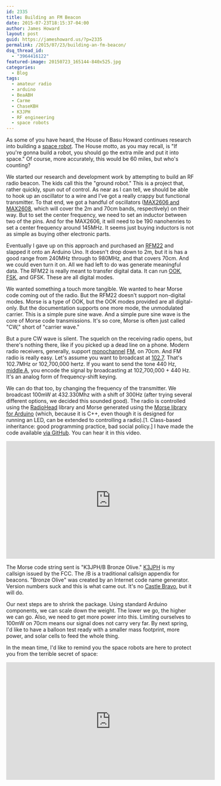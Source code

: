 ```yaml
---
id: 2335
title: Building an FM Beacon
date: 2015-07-23T18:15:37-04:00
author: James Howard
layout: post
guid: https://jameshoward.us/?p=2335
permalink: /2015/07/23/building-an-fm-beacon/
dsq_thread_id:
  - "3964416122"
featured-image: 20150723_165144-840x525.jpg
categories:
  - Blog
tags:
  - amateur radio
  - arduino
  - BeaABH
  - Carme
  - ChaseKBH
  - K3JPH
  - RF engineering
  - space robots
---
```

As some of you have heard, the House of Basu Howard continues research into building a [space robot](http://www.somethingawful.com/icq-pranks/icq-transcript-space/).  The House motto, as you may recall, is "If you're gonna build a robot, you should go the extra mile and put it into space."  Of course, more accurately, this would be 60 miles, but who's counting?

We started our research and development work by attempting to build an RF radio beacon.  The kids call this the "ground robot."  This is a project that, rather quickly, spun out of control.  As near as I can tell, we should be able to hook up an oscillator to a wire and I've got a really crappy but functional transmitter.  To that end, we got a handful of oscillators ([MAX2606 and MAX2608](http://www.maximintegrated.com/en/datasheet/index.mvp/id/2323), which will cover the 2m and 70cm bands, respectively) on their way.  But to set the center frequency, we need to set an inductor between two of the pins.  And for the MAX2606, it will need to be 190 nanohenries to set a center frequency around 145MHz.  It seems just buying inductors is not as simple as buying other electronic parts.

Eventually I gave up on this approach and purchased an [RFM22](https://www.sparkfun.com/products/11018) and slapped it onto an Arduino Uno.  It doesn't drop down to 2m, but it is has a good range from 240MHz through to 980MHz, and that covers 70cm.  And we could even turn it on.  All we had left to do was generate meaningful data.  The RFM22 is really meant to transfer digital data.  It can run [OOK](https://en.wikipedia.org/wiki/On-off_keying), [FSK](https://en.wikipedia.org/wiki/Frequency-shift_keying), and GFSK.  These are all digital modes.  

We wanted something a touch more tangible.  We wanted to hear Morse code coming out of the radio.  But the RFM22 doesn't support non-digital modes.  Morse is a type of OOK, but the OOK modes provided are all digital-only.  But the documentation supports one more mode, the unmodulated carrier.  This is a simple pure sine wave.  And a simple pure sine wave is the core of Morse code transmissions.  It's so core, Morse is often just called "CW," short of "carrier wave."

But a pure CW wave is silent.  The squelch on the receiving radio opens, but there's nothing there, like if you picked up a dead line on a phone.  Modern radio receivers, generally, support [monochannel](https://en.wikipedia.org/wiki/Monaural) [FM](https://en.wikipedia.org/wiki/Frequency_modulation), on 70cm.  And FM radio is really easy.  Let's assume you want to broadcast at [102.7](http://www.webn.com).  That's 102.7MHz or 102,700,000 hertz.  If you want to send the tone 440 Hz, [middle A](https://en.wikipedia.org/wiki/A440_(pitch_standard)), you encode the signal by broadcasting at 102,700,000 + 440 Hz.  It's an analog form of frequency-shift keying.

We can do that too, by changing the frequency of the transmitter.  We broadcast 100mW at 432.330Mhz with a shift of 300Hz (after trying several different options, we decided this sounded good).  The radio is controlled using the [RadioHead](http://www.airspayce.com/mikem/arduino/RadioHead/) library and Morse generated using the [Morse library for Arduino](https://github.com/markfickett/arduinomorse) (which, because it is C++, even though it is designed for running an LED, can be extended to controlling a radio).[1.  Class-based inheritance: good programming practice, bad social policy.]  I have made the code available [via GitHub](https://github.com/howardjp/bronze-olive).  You can hear it in this video.

<center><iframe width="560" height="315" src="https://www.youtube.com/embed/gnsdQhnmpgw" frameborder="0" allowfullscreen></iframe></center>

The Morse code string sent is "K3JPH/B Bronze Olive."  [K3JPH](http://wireless2.fcc.gov/UlsApp/UlsSearch/license.jsp?licKey=3503446) is my callsign issued by the FCC.  The /B is a traditional callsign appendix for beacons.  "Bronze Olive" was created by an Internet code name generator.  Version numbers suck and this is what came out.  It's no [Castle Bravo](https://en.wikipedia.org/wiki/Castle_Bravo), but it will do.  

Our next steps are to shrink the package.  Using standard Arduino components, we can scale down the weight. The lower we go, the higher we can go.  Also, we need to get more power into this.  Limiting ourselves to 100mW on 70cm means our signal does not carry very far.  By next spring, I'd like to have a balloon test ready with a smaller mass footprint, more power, and solar cells to feed the whole thing.

In the mean time, I'd like to remind you the space robots are here to protect you from the terrible secret of space:

<center><iframe width="560" height="315" src="https://www.youtube.com/embed/3_t2HDFM4nQ" frameborder="0" allowfullscreen></iframe></center>
